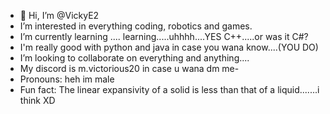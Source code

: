 - 👋 Hi, I’m @VickyE2
- I’m interested in everything coding, robotics and games.
- I’m currently learning .... learning.....uhhhh....YES C++.....or was it C#?
- I'm really good with python and java in case you wana know....(YOU DO)
- I’m looking to collaborate on everything and anything....
- My discord is m.victorious20 in case u wana dm me-
- Pronouns: heh im male
- Fun fact: The linear expansivity of a solid is less than that of a liquid.......i think XD

<!---
VickyE2/VickyE2 is a ✨ special ✨ repository because its `README.md` (this file) appears on your GitHub profile.
You can click the Preview link to take a look at your changes.
--->
